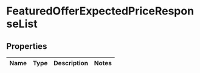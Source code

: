 
# FeaturedOfferExpectedPriceResponseList

## Properties
Name | Type | Description | Notes
------------ | ------------- | ------------- | -------------



